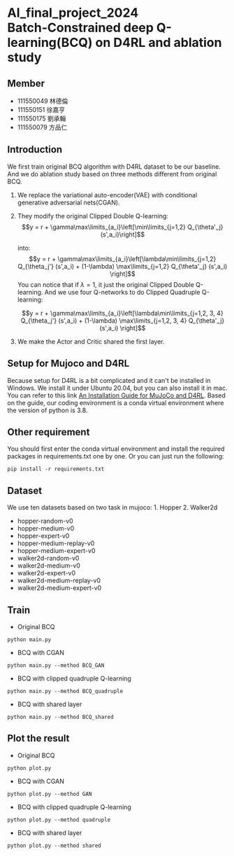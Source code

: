 # AI_final_project_2024 <br> Batch-Constrained deep Q-learning(BCQ) on D4RL and ablation study

## Member
- 111550049 林德倫
- 111550151 徐嘉亨
- 111550175 劉承翰
- 111550079 方品仁

## Introduction
We first train original BCQ algorithm with D4RL dataset to be our baseline. And we do ablation study based on three methods different from original BCQ.
1. We replace the variational auto-encoder(VAE) with conditional generative adversarial nets(CGAN).
2. They modify the original Clipped Double Q-learning:
   $$y = r + \gamma\max\limits_{a_i}\left[\min\limits_{j=1,2} Q_{\theta'_j} (s',a_i)\right]$$

   into:
   $$y = r + \gamma\max\limits_{a_i}\left[\lambda\min\limits_{j=1,2} Q_{\theta_j'} (s',a_i) + (1-\lambda) \max\limits_{j=1,2} Q_{\theta'_j} (s',a_i) \right]$$
   You can notice that if $\lambda =1$, it just the original Clipped Double Q-learning. And we use four Q-networks to do Clipped Quadruple Q-learning:

   $$y = r + \gamma\max\limits_{a_i}\left[\lambda\min\limits_{j=1,2, 3, 4} Q_{\theta_j'} (s',a_i) + (1-\lambda) \max\limits_{j=1,2, 3, 4} Q_{\theta'_j} (s',a_i) \right]$$

4. We make the Actor and Critic shared the first layer.

## Setup for Mujoco and D4RL
Because setup for D4RL is a bit complicated and it can't be installed in Windows. We install it under Ubuntu 20.04, but you can also install it in mac. You can refer to this link [An Installation Guide for MuJoCo and D4RL](https://docs.google.com/document/d/1yo4O9M0s-bUtiBRJLTAsi9_4UaEzf5yc8c5q-Ble3VU/edit). Based on the guide, our coding environment is a conda virtual environment where the version of python is 3.8.

## Other requirement
You should first enter the conda virtual environment and install the required packages in requirements.txt one by one. Or you can just run the following:
```
pip install -r requirements.txt
```

## Dataset
We use ten datasets based on two task in mujoco: 1. Hopper 2. Walker2d

- hopper-random-v0
- hopper-medium-v0
- hopper-expert-v0
- hopper-medium-replay-v0
- hopper-medium-expert-v0
- walker2d-random-v0
- walker2d-medium-v0
- walker2d-expert-v0
- walker2d-medium-replay-v0
- walker2d-medium-expert-v0

## Train
- Original BCQ
```
python main.py
```
- BCQ with CGAN
```
python main.py --method BCQ_GAN
```
- BCQ with clipped quadruple Q-learning
```
python main.py --method BCQ_quadruple
```
- BCQ with shared layer
```
python main.py --method BCQ_shared
```

## Plot the result
- Original BCQ
```
python plot.py
```
- BCQ with CGAN
```
python plot.py --method GAN
```
- BCQ with clipped quadruple Q-learning
```
python plot.py --method quadruple
```
- BCQ with shared layer
```
python plot.py --method shared
```
